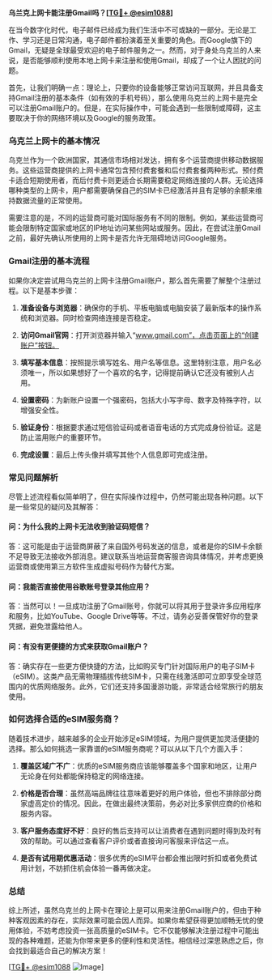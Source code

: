 **乌兰克上网卡能注册Gmail吗？[[TG💪+ @esim1088](https://t.me/s/esim1088)]**

在当今数字化时代，电子邮件已经成为我们生活中不可或缺的一部分。无论是工作、学习还是日常沟通，电子邮件都扮演着至关重要的角色。而Google旗下的Gmail，无疑是全球最受欢迎的电子邮件服务之一。然而，对于身处乌克兰的人来说，是否能够顺利使用本地上网卡来注册和使用Gmail，却成了一个让人困扰的问题。

首先，让我们明确一点：理论上，只要你的设备能够正常访问互联网，并且具备支持Gmail注册的基本条件（如有效的手机号码），那么使用乌克兰的上网卡是完全可以注册Gmail账户的。但是，在实际操作中，可能会遇到一些限制或障碍，这主要取决于你的网络环境以及Google的服务政策。

### **乌克兰上网卡的基本情况**

乌克兰作为一个欧洲国家，其通信市场相对发达，拥有多个运营商提供移动数据服务。这些运营商提供的上网卡通常包含预付费套餐和后付费套餐两种形式。预付费卡适合短期使用者，而后付费卡则更适合长期需要稳定网络连接的人群。无论选择哪种类型的上网卡，用户都需要确保自己的SIM卡已经激活并且有足够的余额来维持数据流量的正常使用。

需要注意的是，不同的运营商可能对国际服务有不同的限制。例如，某些运营商可能会限制特定国家或地区的IP地址访问某些网站或服务。因此，在尝试注册Gmail之前，最好先确认所使用的上网卡是否允许无阻碍地访问Google服务。

### **Gmail注册的基本流程**

如果你决定尝试用乌克兰的上网卡注册Gmail账户，那么首先需要了解整个注册过程。以下是基本步骤：

1. **准备设备与浏览器**：确保你的手机、平板电脑或电脑安装了最新版本的操作系统和浏览器。同时检查网络连接是否稳定。
   
2. **访问Gmail官网**：打开浏览器并输入“www.gmail.com”，点击页面上的“创建账户”按钮。

3. **填写基本信息**：按照提示填写姓名、用户名等信息。这里特别注意，用户名必须唯一，所以如果想好了一个喜欢的名字，记得提前确认它还没有被别人占用。

4. **设置密码**：为新账户设置一个强密码，包括大小写字母、数字及特殊字符，以增强安全性。

5. **验证身份**：根据要求通过短信验证码或者语音电话的方式完成身份验证。这是防止滥用账户的重要环节。

6. **完成设置**：最后上传头像并填写其他个人信息即可完成注册。

### **常见问题解析**

尽管上述流程看似简单明了，但在实际操作过程中，仍然可能出现各种问题。以下是一些常见的疑问及其解答：

#### **问：为什么我的上网卡无法收到验证码短信？**
答：这可能是由于运营商屏蔽了来自国外号码发送的信息，或者是你的SIM卡余额不足导致无法接收外部消息。建议联系当地运营商客服咨询具体情况，并考虑更换运营商或使用第三方软件生成虚拟号码作为替代方案。

#### **问：我能否直接使用谷歌账号登录其他应用？**
答：当然可以！一旦成功注册了Gmail账号，你就可以将其用于登录许多应用程序和服务，比如YouTube、Google Drive等等。不过，请务必妥善保管好你的登录凭据，避免泄露给他人。

#### **问：有没有更便捷的方式来获取Gmail账户？**
答：确实存在一些更方便快捷的方法，比如购买专门针对国际用户的电子SIM卡（eSIM）。这类产品无需物理插拔传统SIM卡，只需在线激活即可立即享受全球范围内的优质网络服务。此外，它们还支持多国漫游功能，非常适合经常旅行的朋友使用。

### **如何选择合适的eSIM服务商？**

随着技术进步，越来越多的企业开始涉足eSIM领域，为用户提供更加灵活便捷的选择。那么如何挑选一家靠谱的eSIM服务商呢？可以从以下几个方面入手：

1. **覆盖区域广不广**：优质的eSIM服务商应该能够覆盖多个国家和地区，让用户无论身在何处都能保持稳定的网络连接。

2. **价格是否合理**：虽然高端品牌往往意味着更好的用户体验，但也不排除部分商家虚高定价的情况。因此，在做出最终决策前，务必对比多家供应商的价格和服务内容。

3. **客户服务态度好不好**：良好的售后支持可以让消费者在遇到问题时得到及时有效的帮助。可以通过查看客户评价或者直接询问客服来评估这一点。

4. **是否有试用期优惠活动**：很多优秀的eSIM平台都会推出限时折扣或者免费试用计划，不妨抓住机会体验一番再做决定。

### **总结**

综上所述，虽然乌克兰的上网卡在理论上是可以用来注册Gmail账户的，但由于种种客观因素的存在，实际效果可能会因人而异。如果你希望获得更加顺畅无忧的使用体验，不妨考虑投资一张高质量的eSIM卡。它不仅能够解决注册过程中可能出现的各种难题，还能为你带来更多的便利性和灵活性。相信经过深思熟虑之后，你会找到最适合自己的解决方案！

[[TG💪+ @esim1088](https://t.me/s/esim1088) ![Image](https://i.postimg.cc/4NQfJmqS/Snipaste-2025-05-13-00-14-12.png)]